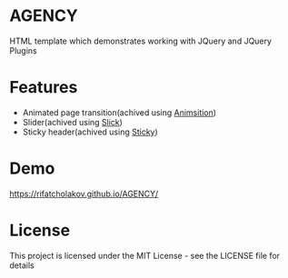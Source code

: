 # AGENCY
HTML template which demonstrates working with JQuery and JQuery Plugins

# Features
* Animated page transition(achived using [Animsition](http://git.blivesta.com/animsition/))
* Slider(achived using [Slick](http://kenwheeler.github.io/slick/))
* Sticky header(achived using [Sticky](http://stickyjs.com/))

# Demo
https://rifatcholakov.github.io/AGENCY/

# License
This project is licensed under the MIT License - see the LICENSE file for details
